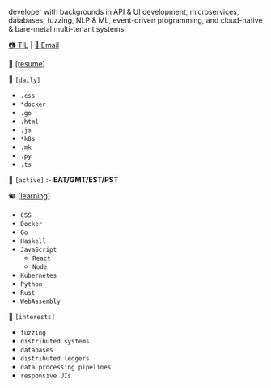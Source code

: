 developer with backgrounds in API & UI development, microservices, databases, fuzzing, NLP & ML, event-driven programming, and cloud-native & bare-metal multi-tenant systems

[📷 TIL](https://a6enez3r.github.io/a6enez3r/) | [📕 Email](mailto:hi@abenezer.sh)

🍜 [[resume]](https://github.com/a6enez3r/portfolio/blob/main/src/static/resume/resume.pdf)

🔭 `[daily]`

- `.css`
- `*docker`
- `.go`
- `.html`
- `.js`
- `*k8s`
- `.mk`
- `.py`
- `.ts`

🚡 `[active]` :- **EAT/GMT/EST/PST**

🐿 [[learning]](https://a6enez3r.github.io/til/)

- `CSS`
- `Docker`
- `Go`
- `Haskell`
- `JavaScript`
    - `React`
    - `Node`
- `Kubernetes`
- `Python`
- `Rust`
- `WebAssembly`

🐊 `[interests]`

- `fuzzing`
- `distributed systems`
- `databases`
- `distributed ledgers`
- `data processing pipelines`
- `responsive UIs`
